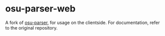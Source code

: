 osu-parser-web
==============

A fork of [osu-parser](https://github.com/nojhamster/osu-parser), for usage on the clientside. For documentation, refer to the original repository.
